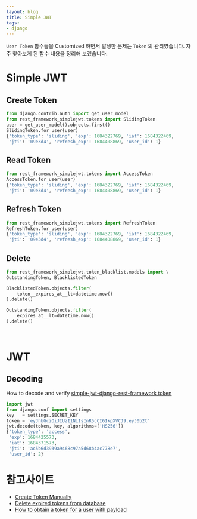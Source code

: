 ```yaml
---
layout: blog
title: Simple JWT  
tags:
- django
---
```


`User Token` 함수들을 Customized 하면서 발생한 문제는 `Token` 의 관리였습니다. 자주 찾아보게 된 함수 내용을 정리해 보겠습니다.

# Simple JWT
## Create Token
```python
from django.contrib.auth import get_user_model
from rest_framework_simplejwt.tokens import SlidingToken
user = get_user_model().objects.first()
SlidingToken.for_user(user)
{'token_type': 'sliding', 'exp': 1684322769, 'iat': 1684322469,
 'jti': '09e3d4', 'refresh_exp': 1684408869, 'user_id': 1}
```

## Read Token
```python
from rest_framework_simplejwt.tokens import AccessToken
AccessToken.for_user(user)
{'token_type': 'sliding', 'exp': 1684322769, 'iat': 1684322469,
 'jti': '09e3d4', 'refresh_exp': 1684408869, 'user_id': 1}
```

## Refresh Token
```python
from rest_framework_simplejwt.tokens import RefreshToken
RefreshToken.for_user(user)
{'token_type': 'sliding', 'exp': 1684322769, 'iat': 1684322469,
 'jti': '09e3d4', 'refresh_exp': 1684408869, 'user_id': 1}
```

## Delete
```python
from rest_framework_simplejwt.token_blacklist.models import \
OutstandingToken, BlacklistedToken

BlacklistedToken.objects.filter(
    token__expires_at__lt=datetime.now()
).delete()

OutstandingToken.objects.filter(
    expires_at__lt=datetime.now()
).delete()
```

<br/>

# JWT 
## Decoding
How to decode and verify [simple-jwt-django-rest-framework token](https://stackoverflow.com/questions/62877088/how-to-decode-and-verify-simple-jwt-django-rest-framework-token)
```python
import jwt
from django.conf import settings
key   = settings.SECRET_KEY
token = 'eyJhbGciOiJIUzI1NiIsInR5cCI6IkpXVCJ9.eyJ0b2t'
jwt.decode(token, key, algorithms=['HS256'])
{'token_type': 'access',
 'exp': 1684425573,
 'iat': 1684371573,
 'jti': 'ac5b6d3939a9468c97a5d68b4ac778e7',
 'user_id': 2}
```

# 참고사이트
- [Create Token Manually](https://django-rest-framework-simplejwt.readthedocs.io/en/latest/creating_tokens_manually.html?highlight=Token#creating-tokens-manually)
- [Delete expired tokens from database](https://stackoverflow.com/questions/73153174/delete-expired-tokens-from-database-django-jwt)
- [How to obtain a token for a user with payload](https://stackoverflow.com/questions/71920941/how-to-obtain-a-token-for-a-user-with-payload-using-django-simple-jwt)